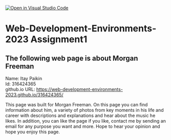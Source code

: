 [![Open in Visual Studio Code](https://classroom.github.com/assets/open-in-vscode-c66648af7eb3fe8bc4f294546bfd86ef473780cde1dea487d3c4ff354943c9ae.svg)](https://classroom.github.com/online_ide?assignment_repo_id=10610391&assignment_repo_type=AssignmentRepo)

# **Web-Development-Environments-2023 Assignment1**
## **The following web page is about Morgan Freeman**
Name: Itay Paikin<br/>
Id: 316424365<br/>
github.io URL: https://web-development-environments-2023.github.io/316424365/

This page was built for Morgan Freeman. On this page you can find information about him, a variety of photos from key moments in his life and career with descriptions and explanations and hear about the music he likes. In addition, you can like the page if you like, contact me by sending an email for any purpose you want and more.
Hope to hear your opinion and hope you enjoy this page.